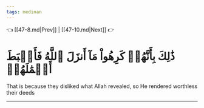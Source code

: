 ```yaml
---
tags: medinan
---
```


👈 [[47-8.md|Prev]] | [[47-10.md|Next]] 👉

# ذَٰلِكَ بِأَنَّهُمۡ كَرِهُواْ مَآ أَنزَلَ ٱللَّهُ فَأَحۡبَطَ أَعۡمَٰلَهُمۡ

That is because they disliked what Allah revealed, so He rendered worthless their deeds

---

